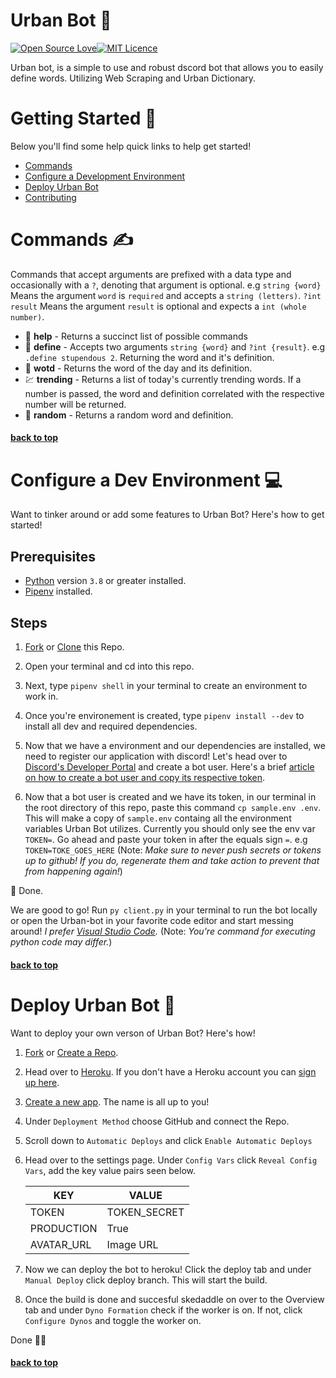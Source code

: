 # **Urban Bot** 🤖

[![Open Source Love](https://badges.frapsoft.com/os/v1/open-source.png?v=103)](https://github.com/fractured2k/bjorn-bot/#contributing-)[![MIT Licence](https://badges.frapsoft.com/os/mit/mit.png?v=103)](https://opensource.org/licenses/mit-license.php)

Urban bot, is a simple to use and robust dscord bot that allows you to easily define words. Utilizing Web Scraping and Urban Dictionary.

# Getting Started 👋

Below you'll find some help quick links to help get started!

-   [Commands](#commands-)
-   [Configure a Development Environment](#configure-a-dev-environment-)
-   [Deploy Urban Bot](#deploy-urban-bot-)
-   [Contributing](#contributing-)

# Commands ✍

Commands that accept arguments are prefixed with a data type and occasionally with a `?`, denoting that argument is optional. e.g `string {word}` Means the argument `word` is `required` and accepts a `string (letters)`. `?int result` Means the argument `result` is optional and expects a `int (whole number)`.

-   📖 **help** - Returns a succinct list of possible commands
-   📙 **define** - Accepts two arguments `string {word}` and `?int {result}`. e.g `.define stupendous 2`. Returning the word and it's definition.
-   📅 **wotd** - Returns the word of the day and its definition.
-   💹 **trending** - Returns a list of today's currently trending words. If a number is passed, the word and definition correlated with the respective number will be returned.
-   🎲 **random** - Returns a random word and definition.

#### [back to top](#urban-bot-🤖)

# Configure a Dev Environment 💻

Want to tinker around or add some features to Urban Bot? Here's how to get started!

## Prerequisites

-   [Python](https://www.python.org/downloads/) version `3.8` or greater installed.
-   [Pipenv](https://thoughtbot.com/blog/how-to-manage-your-python-projects-with-pipenv) installed.

## Steps

1. [Fork](https://help.github.com/en/github/getting-started-with-github/fork-a-repo) or [Clone](https://help.github.com/en/github/creating-cloning-and-archiving-repositories/cloning-a-repository) this Repo.

2. Open your terminal and cd into this repo.

3. Next, type `pipenv shell` in your terminal to create an environment to work in.

4. Once you're environement is created, type `pipenv install --dev` to install all dev and required dependencies.

5. Now that we have a environment and our dependencies are installed, we need to register our application with discord! Let's head over to [Discord's Developer Portal](https://discord.com/developers/applications) and create a bot user. Here's a brief [article on how to create a bot user and copy its respective token](https://www.writebots.com/discord-bot-token/).

6. Now that a bot user is created and we have its token, in our terminal in the root directory of this repo, paste this command `cp sample.env .env`. This will make a copy of `sample.env` containg all the environment variables Urban Bot utilizes. Currently you should only see the env var `TOKEN=`. Go ahead and paste your token in after the equals sign `=`. e.g `TOKEN=TOKE_GOES_HERE` (Note: _Make sure to never push secrets or tokens up to github! If you do, regenerate them and take action to prevent that from happening again!_)

🎉 Done.

We are good to go! Run `py client.py` in your terminal to run the bot locally or open the Urban-bot in your favorite code editor and start messing around! _I prefer [Visual Studio Code](https://code.visualstudio.com/)._ (Note: _You're command for executing python code may differ._)

#### [back to top](#urban-bot-🤖)

# Deploy Urban Bot 🚀

Want to deploy your own verson of Urban Bot? Here's how!

1. [Fork](https://help.github.com/en/github/getting-started-with-github/fork-a-repo) or [Create a Repo](https://help.github.com/en/github/importing-your-projects-to-github/adding-an-existing-project-to-github-using-the-command-line).

2. Head over to [Heroku](https://www.heroku.com/). If you don't have a Heroku account you can [sign up here](https://signup.heroku.com/).

3. [Create a new app](https://dashboard.heroku.com/new-app). The name is all up to you!

4. Under `Deployment Method` choose GitHub and connect the Repo.

5. Scroll down to `Automatic Deploys` and click `Enable Automatic Deploys`

6. Head over to the settings page. Under `Config Vars` click `Reveal Config Vars`, add the key value pairs seen below.

    | KEY        | VALUE        |
    | ---------- | ------------ |
    | TOKEN      | TOKEN_SECRET |
    | PRODUCTION | True         |
    | AVATAR_URL | Image URL    |

7. Now we can deploy the bot to heroku! Click the deploy tab and under `Manual Deploy` click deploy branch. This will start the build.

8. Once the build is done and succesful skedaddle on over to the Overview tab and under `Dyno Formation` check if the worker is on. If not, click `Configure Dynos` and toggle the worker on.

Done 🎉🥳

#### [back to top](#urban-bot-🤖)
